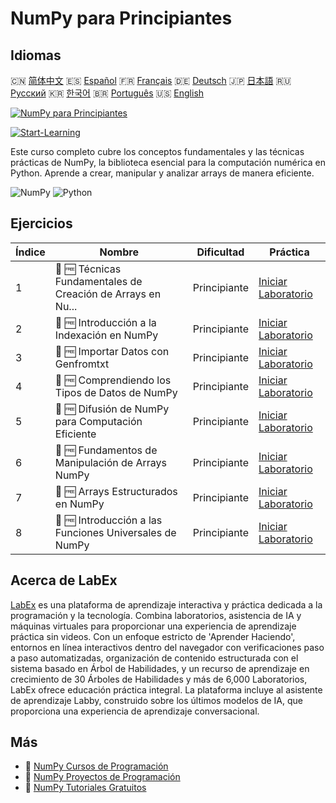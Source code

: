 # NumPy para Principiantes

## Idiomas

🇨🇳 [简体中文](README_zh.md) 🇪🇸 [Español](README_es.md) 🇫🇷 [Français](README_fr.md) 🇩🇪 [Deutsch](README_de.md) 🇯🇵 [日本語](README_ja.md) 🇷🇺 [Русский](README_ru.md) 🇰🇷 [한국어](README_ko.md) 🇧🇷 [Português](README_pt.md) 🇺🇸 [English](README.md) 

[![NumPy para Principiantes](https://cover-creator.labex.io/numpy-for-beginners.png?lang=es)](https://labex.io/es/courses/numpy-for-beginners)

[![Start-Learning](https://img.shields.io/badge/Start-Learning-whitesmoke?style=for-the-badge)](https://labex.io/es/courses/numpy-for-beginners)

Este curso completo cubre los conceptos fundamentales y las técnicas prácticas de NumPy, la biblioteca esencial para la computación numérica en Python. Aprende a crear, manipular y analizar arrays de manera eficiente.

![NumPy](https://img.shields.io/badge/NumPy-whitesmoke?style=for-the-badge&logo=numpy)
![Python](https://img.shields.io/badge/Python-whitesmoke?style=for-the-badge&logo=python)


## Ejercicios

|   Índice | Nombre                                                      | Dificultad   | Práctica                                                                                                                                      |
|----------|-------------------------------------------------------------|--------------|-----------------------------------------------------------------------------------------------------------------------------------------------|
|        1 | 🧩 🆓 Técnicas Fundamentales de Creación de Arrays en Nu... | Principiante | <a target='_blank' href='https://labex.io/es/labs/numpy-numpy-array-creation-596338?course=numpy-for-beginners'>Iniciar Laboratorio</a>       |
|        2 | 🧩 🆓 Introducción a la Indexación en NumPy                 | Principiante | <a target='_blank' href='https://labex.io/es/labs/numpy-numpy-indexing-on-ndarrays-596339?course=numpy-for-beginners'>Iniciar Laboratorio</a> |
|        3 | 🧩 🆓 Importar Datos con Genfromtxt                         | Principiante | <a target='_blank' href='https://labex.io/es/labs/numpy-numpy-io-genfromtxt-596340?course=numpy-for-beginners'>Iniciar Laboratorio</a>        |
|        4 | 🧩 🆓 Comprendiendo los Tipos de Datos de NumPy             | Principiante | <a target='_blank' href='https://labex.io/es/labs/numpy-numpy-data-types-596341?course=numpy-for-beginners'>Iniciar Laboratorio</a>           |
|        5 | 🧩 🆓 Difusión de NumPy para Computación Eficiente          | Principiante | <a target='_blank' href='https://labex.io/es/labs/numpy-numpy-broadcasting-596342?course=numpy-for-beginners'>Iniciar Laboratorio</a>         |
|        6 | 🧩 🆓 Fundamentos de Manipulación de Arrays NumPy           | Principiante | <a target='_blank' href='https://labex.io/es/labs/numpy-numpy-copies-and-views-596343?course=numpy-for-beginners'>Iniciar Laboratorio</a>     |
|        7 | 🧩 🆓 Arrays Estructurados en NumPy                         | Principiante | <a target='_blank' href='https://labex.io/es/labs/numpy-numpy-structured-arrays-596344?course=numpy-for-beginners'>Iniciar Laboratorio</a>    |
|        8 | 🧩 🆓 Introducción a las Funciones Universales de NumPy     | Principiante | <a target='_blank' href='https://labex.io/es/labs/numpy-numpy-universal-functions-596345?course=numpy-for-beginners'>Iniciar Laboratorio</a>  |

## Acerca de LabEx

[LabEx](https://labex.io) es una plataforma de aprendizaje interactiva y práctica dedicada a la programación y la tecnología. Combina laboratorios, asistencia de IA y máquinas virtuales para proporcionar una experiencia de aprendizaje práctica sin videos. Con un enfoque estricto de 'Aprender Haciendo', entornos en línea interactivos dentro del navegador con verificaciones paso a paso automatizadas, organización de contenido estructurada con el sistema basado en Árbol de Habilidades, y un recurso de aprendizaje en crecimiento de 30 Árboles de Habilidades y más de 6,000 Laboratorios, LabEx ofrece educación práctica integral. La plataforma incluye al asistente de aprendizaje Labby, construido sobre los últimos modelos de IA, que proporciona una experiencia de aprendizaje conversacional.

## Más

- 🔗 [NumPy Cursos de Programación](https://github.com/labex-labs/awesome-programming-courses)
- 🔗 [NumPy Proyectos de Programación](https://github.com/labex-labs/awesome-programming-projects)
- 🔗 [NumPy Tutoriales Gratuitos](https://github.com/labex-labs/numpy-free-tutorials)

